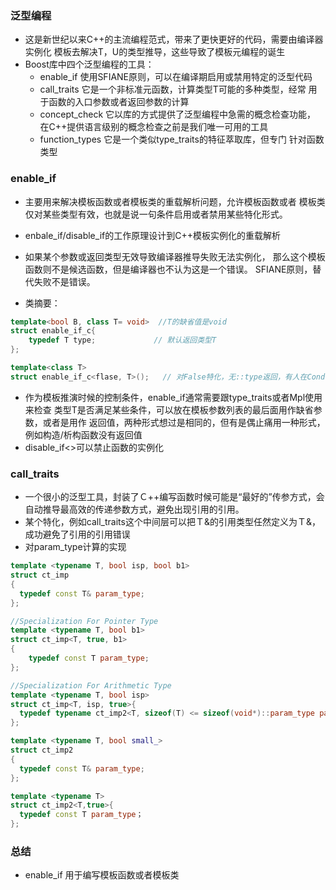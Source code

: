 ### 泛型编程

- 这是新世纪以来C++的主流编程范式，带来了更快更好的代码，需要由编译器实例化
模板去解决T，U的类型推导，这些导致了模板元编程的诞生
- Boost库中四个泛型编程的工具：
    - enable_if 使用SFIANE原则，可以在编译期启用或禁用特定的泛型代码
    - call_traits  它是一个非标准元函数，计算类型T可能的多种类型，经常
    用于函数的入口参数或者返回参数的计算
    - concept_check 它以库的方式提供了泛型编程中急需的概念检查功能，
    在C++提供语言级别的概念检查之前是我们唯一可用的工具
    - function_types 它是一个类似type_traits的特征萃取库，但专门
    针对函数类型

### enable_if

- 主要用来解决模板函数或者模板类的重载解析问题，允许模板函数或者
模板类仅对某些类型有效，也就是说一句条件启用或者禁用某些特化形式。

- enbale_if/disable_if的工作原理设计到C++模板实例化的重载解析

- 如果某个参数或返回类型无效导致编译器推导失败无法实例化，
那么这个模板函数则不是候选函数，但是编译器也不认为这是一个错误。
SFIANE原则，替代失败不是错误。

- 类摘要：

```cpp
template<bool B, class T= void>  //T的缺省值是void
struct enable_if_c{
    typedef T type;             // 默认返回类型T
};

template<class T>
struct enable_if_c<flase, T>();   // 对False特化，无::type返回，有人在Cond::value==false时候实例化不会成功
```
- 作为模板推演时候的控制条件，enable_if通常需要跟type_traits或者Mpl使用来检查
类型T是否满足某些条件，可以放在模板参数列表的最后面用作缺省参数，或者是用作
返回值，两种形式想过是相同的，但有是偶止痛用一种形式，例如构造/析构函数没有返回值
- disable_if<>可以禁止函数的实例化

### call_traits

- 一个很小的泛型工具，封装了Ｃ++编写函数时候可能是“最好的”传参方式，会自动推导最高效的传递参数方式，避免出现引用的引用。
- 某个特化，例如call_traits这个中间层可以把Ｔ&的引用类型任然定义为Ｔ&，成功避免了引用的引用错误
- 对param_type计算的实现

```cpp
template <typename T, bool isp, bool b1>
struct ct_imp
{
  typedef const T& param_type;
};

//Specialization For Pointer Type
template <typename T, bool b1>
struct ct_imp<T, true, b1>
{
    typedef const T param_type;
};

//Specialization For Arithmetic Type
template <typename T, bool isp>
struct ct_imp<T, isp, true>{
  typedef typename ct_imp2<T, sizeof(T) <= sizeof(void*)::param_type param_type;
};

template <typename T, bool small_>
struct ct_imp2
{
  typedef const T& param_type;
};

template <typename T>
struct ct_imp2<T,true>{
  typedef const T param_type；
};
```

### 总结
- enable_if 用于编写模板函数或者模板类
